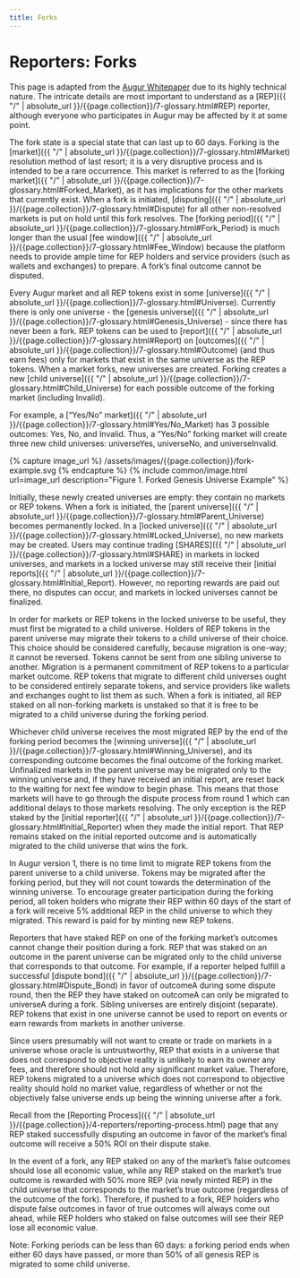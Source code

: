 ```yaml
---
title: Forks
---
```


# Reporters: Forks

This page is adapted from the [Augur Whitepaper](https://www.augur.net/whitepaper.pdf) due to its highly technical nature. The intricate details are most important to understand as a [REP]({{ "/" | absolute_url }}/{{page.collection}}/7-glossary.html#REP) reporter, although everyone who participates in Augur may be affected by it at some point.

The fork state is a special state that can last up to 60 days.  Forking is the [market]({{ "/" | absolute_url }}/{{page.collection}}/7-glossary.html#Market) resolution method of last resort; it is a very disruptive process and is intended to be a rare occurrence. This market is referred to as the [forking market]({{ "/" | absolute_url }}/{{page.collection}}/7-glossary.html#Forked_Market), as it has implications for the other markets that currently exist. When a fork is initiated, [disputing]({{ "/" | absolute_url }}/{{page.collection}}/7-glossary.html#Dispute) for all other non-resolved markets is put on hold until this fork resolves.  The [forking period]({{ "/" | absolute_url }}/{{page.collection}}/7-glossary.html#Fork_Period) is much longer than the usual [fee window]({{ "/" | absolute_url }}/{{page.collection}}/7-glossary.html#Fee_Window) because the platform needs to provide ample time for REP holders and service providers (such as wallets and exchanges) to prepare.  A fork’s final outcome cannot be disputed. 

Every Augur market and all REP tokens exist in some [universe]({{ "/" | absolute_url }}/{{page.collection}}/7-glossary.html#Universe). Currently there is only one universe - the [genesis universe]({{ "/" | absolute_url }}/{{page.collection}}/7-glossary.html#Genesis_Universe) - since there has never been a fork. REP tokens can be used to [report]({{ "/" | absolute_url }}/{{page.collection}}/7-glossary.html#Report) on [outcomes]({{ "/" | absolute_url }}/{{page.collection}}/7-glossary.html#Outcome) (and thus earn fees) only for markets that exist in the same universe as  the REP tokens. When a market forks, new universes are created. Forking creates a new [child universe]({{ "/" | absolute_url }}/{{page.collection}}/7-glossary.html#Child_Universe) for each possible outcome of the forking market (including Invalid). 

For example, a [“Yes/No” market]({{ "/" | absolute_url }}/{{page.collection}}/7-glossary.html#Yes/No_Market) has 3 possible outcomes: Yes, No, and Invalid.  Thus, a “Yes/No” forking market will create three new child universes: universeYes, universeNo, and universeInvalid.

<div class="center">
{% capture image_url %}
  /assets/images/{{page.collection}}/fork-example.svg
{% endcapture %}
{% include common/image.html url=image_url description="Figure 1. Forked Genesis Universe Example" %}
</div>

Initially, these newly created universes are empty: they contain no markets or REP tokens. When a fork is initiated, the [parent universe]({{ "/" | absolute_url }}/{{page.collection}}/7-glossary.html#Parent_Universe) becomes permanently locked. In a [locked universe]({{ "/" | absolute_url }}/{{page.collection}}/7-glossary.html#Locked_Universe), no new markets may be created. Users may continue trading [SHARES]({{ "/" | absolute_url }}/{{page.collection}}/7-glossary.html#SHARE) in markets in locked universes, and markets in a locked universe may still receive their [initial reports]({{ "/" | absolute_url }}/{{page.collection}}/7-glossary.html#Initial_Report). However, no reporting rewards are paid out there, no disputes can occur, and markets in locked universes cannot be finalized.

In order for markets or REP tokens in the locked universe to be useful, they must first be migrated to a child universe. Holders of REP tokens in the parent universe may migrate their tokens to a child universe of their choice. This choice should be considered carefully, because migration is one-way; it cannot be reversed. Tokens cannot be sent from one sibling universe to another. Migration is a permanent commitment of REP tokens to a particular market outcome. REP tokens that migrate to different child universes ought to be considered entirely separate tokens, and service providers like wallets and exchanges ought to list them as such. When a fork is initiated, all REP staked on all non-forking markets is unstaked so that it is free to be migrated to a child universe during the forking period. 

Whichever child universe receives the most migrated REP by the end of the forking period becomes the [winning universe]({{ "/" | absolute_url }}/{{page.collection}}/7-glossary.html#Winning_Universe), and its corresponding outcome becomes the final outcome of the forking market.  Unfinalized markets in the parent universe may be migrated only to the winning universe and, if they have received an initial report, are reset back to the waiting for next fee window to begin phase. This means that those markets will have to go through the dispute process from round 1 which can additional delays to those markets resolving. The only exception is the REP staked by the [initial reporter]({{ "/" | absolute_url }}/{{page.collection}}/7-glossary.html#Initial_Reporter) when they made the initial report. That REP remains staked on the initial reported outcome and is automatically migrated to the child universe that wins the fork.

In Augur version 1, there is no time limit to migrate REP tokens from the parent universe to a child universe. Tokens may be migrated after the forking period, but they will not count towards the determination of the winning universe. To encourage greater participation during the forking  period, all token holders who migrate their REP within 60 days of the start of a fork will receive 5% additional REP in the child universe to which they migrated. This reward is paid for by minting new REP tokens. 

Reporters that have staked REP on one of the forking market’s outcomes cannot change their position during a fork. REP that was staked on an outcome in the parent universe can be migrated only to the child universe that corresponds to that outcome. For example, if a reporter helped fulfill a successful [dispute bond]({{ "/" | absolute_url }}/{{page.collection}}/7-glossary.html#Dispute_Bond) in favor of outcomeA during some dispute round, then the REP they have staked on outcomeA can only be migrated to universeA during a fork. Sibling universes are entirely disjoint (separate). REP tokens that exist in one universe cannot be used  to report on events or earn rewards from markets in another universe. 

Since users presumably will not want to create or trade on markets in a universe whose oracle is untrustworthy, REP that exists in a universe that does not correspond to objective reality is unlikely to earn its owner any fees, and therefore should not hold any significant market value. Therefore, REP tokens migrated to a universe which does not correspond to objective reality should hold no market value, regardless of whether or not the objectively false universe ends up being the winning universe after a fork. 

Recall from the [Reporting Process]({{ "/" | absolute_url }}/{{page.collection}}/4-reporters/reporting-process.html) page that any REP staked successfully disputing an outcome in favor of the market’s final outcome will receive a 50% ROI on their dispute stake.

In the event of a fork, any REP staked on any of the market’s false outcomes should lose all economic value, while any REP staked on the market’s true outcome is rewarded with 50% more REP (via newly minted REP) in the child universe that corresponds to the market’s true outcome (regardless of the outcome of the fork). Therefore, if pushed to a fork, REP holders who dispute false outcomes in favor of true outcomes will always come out ahead, while REP holders who staked on false outcomes will see their REP lose all economic value. 

Note: Forking  periods  can  be  less  than  60  days:  a  forking  period  ends when either 60 days have passed, or more than 50% of all genesis REP is migrated to some child universe.
